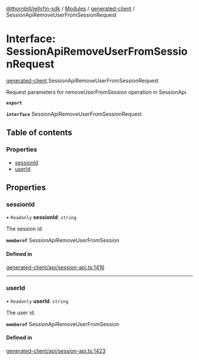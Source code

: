 [@thornbill/jellyfin-sdk](../README.md) / [Modules](../modules.md) / [generated-client](../modules/generated_client.md) / SessionApiRemoveUserFromSessionRequest

# Interface: SessionApiRemoveUserFromSessionRequest

[generated-client](../modules/generated_client.md).SessionApiRemoveUserFromSessionRequest

Request parameters for removeUserFromSession operation in SessionApi.

**`export`**

**`interface`** SessionApiRemoveUserFromSessionRequest

## Table of contents

### Properties

- [sessionId](generated_client.SessionApiRemoveUserFromSessionRequest.md#sessionid)
- [userId](generated_client.SessionApiRemoveUserFromSessionRequest.md#userid)

## Properties

### sessionId

• `Readonly` **sessionId**: `string`

The session id.

**`memberof`** SessionApiRemoveUserFromSession

#### Defined in

[generated-client/api/session-api.ts:1416](https://github.com/thornbill/jellyfin-sdk-typescript/blob/21a118e/src/generated-client/api/session-api.ts#L1416)

___

### userId

• `Readonly` **userId**: `string`

The user id.

**`memberof`** SessionApiRemoveUserFromSession

#### Defined in

[generated-client/api/session-api.ts:1423](https://github.com/thornbill/jellyfin-sdk-typescript/blob/21a118e/src/generated-client/api/session-api.ts#L1423)

